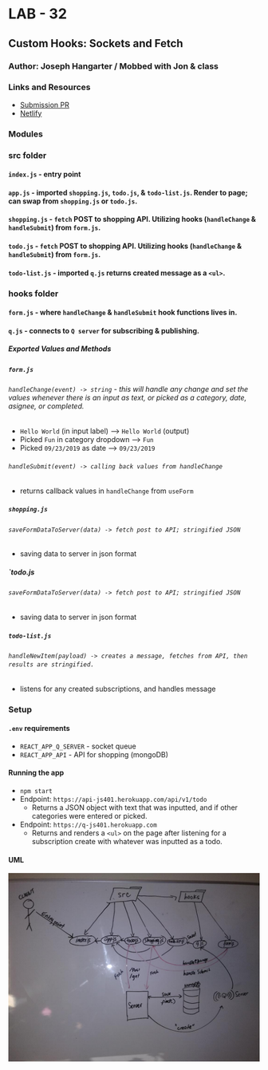# LAB - 32

## Custom Hooks: Sockets and Fetch

### Author: Joseph Hangarter / Mobbed with Jon & class

### Links and Resources
* [Submission PR](https://github.com/401-advanced-javascriptnights-joseph/lab-32-Custom-Hooks-Sockets-and-Fetch/pull/4)
* [Netlify](https://jovial-hermann-38ecfd.netlify.com)

### Modules
### src folder
#### `index.js` - entry point
#### `app.js` - imported `shopping.js`, `todo.js`, & `todo-list.js`. Render to page; can swap from `shopping.js` or `todo.js`.
#### `shopping.js` - `fetch` POST to shopping API. Utilizing hooks (`handleChange` & `handleSubmit`) from `form.js`.
#### `todo.js` - `fetch` POST to shopping API. Utilizing hooks (`handleChange` & `handleSubmit`) from `form.js`.
#### `todo-list.js` - imported `q.js` returns created message as a `<ul>`.

### hooks folder
#### `form.js` - where `handleChange` & `handleSubmit` hook functions lives in. 
#### `q.js` - connects to `Q server` for subscribing & publishing.

##### Exported Values and Methods

##### `form.js`
###### `handleChange(event) -> string` - this will handle any change and set the values whenever there is an input as text, or picked as a category, date, asignee, or completed.
* `Hello World` (in input label) --> `Hello World` (output)
* Picked `Fun` in category dropdown --> `Fun`
* Picked `09/23/2019` as date --> `09/23/2019`

###### `handleSubmit(event) -> calling back values from handleChange`
* returns callback values in `handleChange` from `useForm`

##### `shopping.js`
###### `saveFormDataToServer(data) -> fetch post to API; stringified JSON`
* saving data to server in json format

##### `todo.js
###### `saveFormDataToServer(data) -> fetch post to API; stringified JSON`
* saving data to server in json format

##### `todo-list.js`
###### `handleNewItem(payload) -> creates a message, fetches from API, then results are stringified. `
* listens for any created subscriptions, and handles message

### Setup
#### `.env` requirements
* `REACT_APP_Q_SERVER` - socket queue
* `REACT_APP_API` - API for shopping (mongoDB)

#### Running the app
* `npm start`
* Endpoint: `https://api-js401.herokuapp.com/api/v1/todo`
  * Returns a JSON object with text that was inputted, and if other categories were entered or picked.
* Endpoint: `https://q-js401.herokuapp.com`
  * Returns and renders a `<ul>` on the page after listening for a subscription create with whatever was inputted as a todo.
  
#### UML
![UML](./src/image/UML.jpg)

